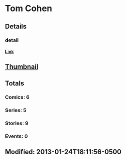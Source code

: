 # Tom  Cohen 
## Details
### detail
#### [Link](http://marvel.com/comics/creators/9564/tom_cohen?utm_campaign=apiRef&utm_source=225578a89fc76f3d20fbffda5d17a88d)
## [Thumbnail](http://i.annihil.us/u/prod/marvel/i/mg/b/40/image_not_available.jpg)
## Totals
### Comics: 6
### Series: 5
### Stories: 9
### Events: 0
## Modified: 2013-01-24T18:11:56-0500